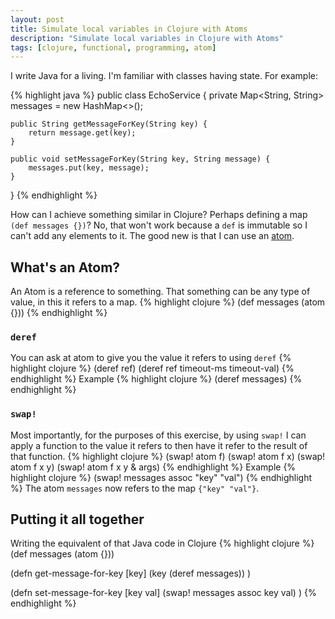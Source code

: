 ```yaml
---
layout: post
title: Simulate local variables in Clojure with Atoms
description: "Simulate local variables in Clojure with Atoms"
tags: [clojure, functional, programming, atom]
---
```


I write Java for a living. I'm familiar with classes having state. For example:

{% highlight java %}
public class EchoService {
    private Map<String, String> messages = new HashMap<>();

    public String getMessageForKey(String key) {
        return message.get(key);
    }

    public void setMessageForKey(String key, String message) {
        messages.put(key, message);
    }
}
{% endhighlight %}

How can I achieve something similar in Clojure? Perhaps defining a map `(def messages {})`? No, that won't work because a `def` is immutable so I can't add any elements to it. The good new is that I can use an [atom](http://clojure.github.io/clojure/clojure.core-api.html#clojure.core/atom).

## What's an Atom?

An Atom is a reference to something. That something can be any type of value, in this it refers to a map.
{% highlight clojure %}
(def messages (atom {}))
{% endhighlight %}
### `deref`
You can ask at atom to give you the value it refers to using `deref`
{% highlight clojure %}
(deref ref)
(deref ref timeout-ms timeout-val)
{% endhighlight %}
Example
{% highlight clojure %}
(deref messages)
{% endhighlight %}
### `swap!`
Most importantly, for the purposes of this exercise, by using `swap!` I can apply a function to the value it refers to then have it refer to the result of that function.
{% highlight clojure %}
(swap! atom f)
(swap! atom f x)
(swap! atom f x y)
(swap! atom f x y & args)
{% endhighlight %}
Example
{% highlight clojure %}
(swap! messages assoc "key" "val")
{% endhighlight %}
The atom `messages` now refers to the map `{"key" "val"}`.

## Putting it all together
Writing the equivalent of that Java code in Clojure
{% highlight clojure %}
(def messages (atom {}))

(defn get-message-for-key [key]
    (key (deref messages))
)

(defn set-message-for-key [key val]
    (swap! messages assoc key val)
)
{% endhighlight %}
